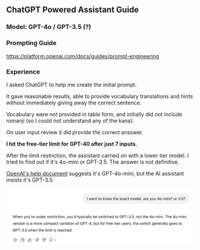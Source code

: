 ## ChatGPT Powered Assistant Guide

### Model: GPT-4o / GPT-3.5 (?)

### Prompting Guide

https://platform.openai.com/docs/guides/prompt-engineering

### Experience

I asked ChatGPT to help me create the initial prompt. 

It gave reasonable results, able to provide vocabulary translations and hints without immediately giving away the correct sentence.

Vocabulary were not provided in table form, and initially did not include romanji (so I could not understand any of the kana).

On user input review it did provide the correct ansswer.

**I hit the free-tier limit for GPT-40 after just 7 inputs.**

After the limit restriction, the assistant carried on with a lower tier model. I tried to find out if it's 4o-mini or GPT-3.5. The answer is not definitive. 

[OpenAI's help document](https://help.openai.com/en/articles/9275245-using-chatgpt-s-free-tier-faq) suggests it's GPT-4o-mini, but the AI assistant insists it's GPT-3.5.

![which model?](image.png)

